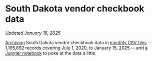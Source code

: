 # South Dakota vendor checkbook data
_Updated January 18, 2025_

[Archiving](get_latest_data.py) South Dakota vendor checkbook data in [monthly CSV files](data) -- 1,195,892 records covering July 1, 2020, to January 15, 2025 -- and [a Jupyter notebook](Analyze%20checkbook%20data.ipynb) to poke at the data a little.
